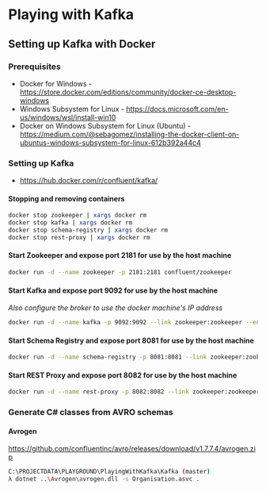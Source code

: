 ﻿# Playing with Kafka

## Setting up Kafka with Docker

### Prerequisites

* Docker for Windows - https://store.docker.com/editions/community/docker-ce-desktop-windows
* Windows Subsystem for Linux - https://docs.microsoft.com/en-us/windows/wsl/install-win10
* Docker on Windows Subsystem for Linux (Ubuntu) - https://medium.com/@sebagomez/installing-the-docker-client-on-ubuntus-windows-subsystem-for-linux-612b392a44c4

### Setting up Kafka

* https://hub.docker.com/r/confluent/kafka/

#### Stopping and removing containers

```bash
docker stop zookeeper | xargs docker rm
docker stop kafka | xargs docker rm
docker stop schema-registry | xargs docker rm
docker stop rest-proxy | xargs docker rm
```

#### Start Zookeeper and expose port 2181 for use by the host machine

```bash
docker run -d --name zookeeper -p 2181:2181 confluent/zookeeper
```

#### Start Kafka and expose port 9092 for use by the host machine

*Also configure the broker to use the docker machine's IP address*

```bash
docker run -d --name kafka -p 9092:9092 --link zookeeper:zookeeper --env KAFKA_ADVERTISED_HOST_NAME=[DOCKER_HOST_IP] confluent/kafka
```

#### Start Schema Registry and expose port 8081 for use by the host machine

```bash
docker run -d --name schema-registry -p 8081:8081 --link zookeeper:zookeeper --link kafka:kafka confluent/schema-registry
```

#### Start REST Proxy and expose port 8082 for use by the host machine

```bash
docker run -d --name rest-proxy -p 8082:8082 --link zookeeper:zookeeper --link kafka:kafka --link schema-registry:schema-registry confluent/rest-proxy
```

### Generate C# classes from AVRO schemas

#### Avrogen

https://github.com/confluentinc/avro/releases/download/v1.7.7.4/avrogen.zip

```bash
C:\PROJECTDATA\PLAYGROUND\PlayingWithKafka\Kafka (master)
λ dotnet ..\Avrogen\avrogen.dll -s Organisation.asvc .
```